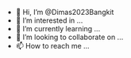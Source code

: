 - 👋 Hi, I’m @Dimas2023Bangkit
- 👀 I’m interested in ...
- 🌱 I’m currently learning ...
- 💞️ I’m looking to collaborate on ...
- 📫 How to reach me ...

<!---
Dimas2023Bangkit/Dimas2023Bangkit is a ✨ special ✨ repository because its `README.md` (this file) appears on your GitHub profile.
You can click the Preview link to take a look at your changes.
--->
